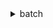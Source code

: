 <details>

<summary>
batch
</summary>

- <details><summary>cancel-job</summary>

  * --job-id
  * --reason
  * --cli-input-json
  * --cli-input-yaml
  * --generate-cli-skeleton


- <details><summary>create-compute-environment</summary>

  * --compute-environment-name
  * --type
  * --state
  * --compute-resources
  * --service-role
  * --tags
  * --cli-input-json
  * --cli-input-yaml
  * --generate-cli-skeleton


- <details><summary>create-job-queue</summary>

  * --job-queue-name
  * --state
  * --priority
  * --compute-environment-order
  * --tags
  * --cli-input-json
  * --cli-input-yaml
  * --generate-cli-skeleton


- <details><summary>delete-compute-environment</summary>

  * --compute-environment
  * --cli-input-json
  * --cli-input-yaml
  * --generate-cli-skeleton


- <details><summary>delete-job-queue</summary>

  * --job-queue
  * --cli-input-json
  * --cli-input-yaml
  * --generate-cli-skeleton


- <details><summary>deregister-job-definition</summary>

  * --job-definition
  * --cli-input-json
  * --cli-input-yaml
  * --generate-cli-skeleton


- <details><summary>describe-compute-environments</summary>

  * --compute-environments
  * --cli-input-json
  * --cli-input-yaml
  * --starting-token
  * --page-size
  * --max-items
  * --generate-cli-skeleton


- <details><summary>describe-job-definitions</summary>

  * --job-definitions
  * --job-definition-name
  * --status
  * --cli-input-json
  * --cli-input-yaml
  * --starting-token
  * --page-size
  * --max-items
  * --generate-cli-skeleton


- <details><summary>describe-job-queues</summary>

  * --job-queues
  * --cli-input-json
  * --cli-input-yaml
  * --starting-token
  * --page-size
  * --max-items
  * --generate-cli-skeleton


- <details><summary>describe-jobs</summary>

  * --jobs
  * --cli-input-json
  * --cli-input-yaml
  * --generate-cli-skeleton


- <details><summary>help</summary>

  * 


- <details><summary>list-jobs</summary>

  * --job-queue
  * --array-job-id
  * --multi-node-job-id
  * --job-status
  * --cli-input-json
  * --cli-input-yaml
  * --starting-token
  * --page-size
  * --max-items
  * --generate-cli-skeleton


- <details><summary>list-tags-for-resource</summary>

  * --resource-arn
  * --cli-input-json
  * --cli-input-yaml
  * --generate-cli-skeleton


- <details><summary>register-job-definition</summary>

  * --job-definition-name
  * --type
  * --parameters
  * --container-properties
  * --node-properties
  * --retry-strategy
  * --propagate-tags
  * --no-propagate-tags
  * --timeout
  * --tags
  * --platform-capabilities
  * --cli-input-json
  * --cli-input-yaml
  * --generate-cli-skeleton


- <details><summary>submit-job</summary>

  * --job-name
  * --job-queue
  * --array-properties
  * --depends-on
  * --job-definition
  * --parameters
  * --container-overrides
  * --node-overrides
  * --retry-strategy
  * --propagate-tags
  * --no-propagate-tags
  * --timeout
  * --tags
  * --cli-input-json
  * --cli-input-yaml
  * --generate-cli-skeleton


- <details><summary>tag-resource</summary>

  * --resource-arn
  * --tags
  * --cli-input-json
  * --cli-input-yaml
  * --generate-cli-skeleton


- <details><summary>terminate-job</summary>

  * --job-id
  * --reason
  * --cli-input-json
  * --cli-input-yaml
  * --generate-cli-skeleton


- <details><summary>untag-resource</summary>

  * --resource-arn
  * --tag-keys
  * --cli-input-json
  * --cli-input-yaml
  * --generate-cli-skeleton


- <details><summary>update-compute-environment</summary>

  * --compute-environment
  * --state
  * --compute-resources
  * --service-role
  * --cli-input-json
  * --cli-input-yaml
  * --generate-cli-skeleton


- <details><summary>update-job-queue</summary>

  * --job-queue
  * --state
  * --priority
  * --compute-environment-order
  * --cli-input-json
  * --cli-input-yaml
  * --generate-cli-skeleton


</details>

